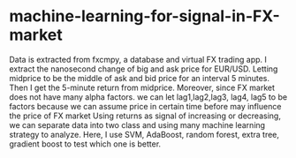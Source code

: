 # machine-learning-for-signal-in-FX-market
Data is extracted from fxcmpy, a database and virtual FX trading app. 
I extract the nanosecond change of big and ask price for EUR/USD.
Letting midprice to be the middle of ask and bid price for an interval 5 minutes. Then I get the 5-minute return from midprice. 
Moreover, since FX market does not have many alpha factors. we can let lag1,lag2,lag3, lag4, lag5 to be factors 
because we can assume price in certain time before may influence the price of FX market
Using returns as signal of increasing or decreasing, we can separate data into two class and using many machine learning strategy to analyze.
Here, I use SVM, AdaBoost, random forest, extra tree, gradient boost to test which one is better.
